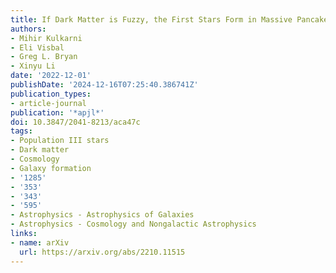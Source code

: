 ```yaml
---
title: If Dark Matter is Fuzzy, the First Stars Form in Massive Pancakes
authors:
- Mihir Kulkarni
- Eli Visbal
- Greg L. Bryan
- Xinyu Li
date: '2022-12-01'
publishDate: '2024-12-16T07:25:40.386741Z'
publication_types:
- article-journal
publication: '*apjl*'
doi: 10.3847/2041-8213/aca47c
tags:
- Population III stars
- Dark matter
- Cosmology
- Galaxy formation
- '1285'
- '353'
- '343'
- '595'
- Astrophysics - Astrophysics of Galaxies
- Astrophysics - Cosmology and Nongalactic Astrophysics
links:
- name: arXiv
  url: https://arxiv.org/abs/2210.11515
---
```

